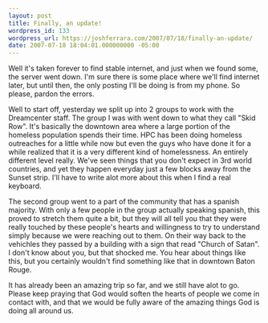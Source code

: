 ```yaml
---
layout: post
title: Finally, an update!
wordpress_id: 133
wordpress_url: https://joshferrara.com/2007/07/18/finally-an-update/
date: 2007-07-18 18:04:01.000000000 -05:00
---
```

Well it's taken forever to find stable internet, and just when we found some, the server went down. I'm sure there is some place where we'll find internet later, but until then, the only posting I'll be doing is from my phone. So please, pardon the errors.

Well to start off, yesterday we split up into 2 groups to work with the Dreamcenter staff. The group I was with went down to what they call "Skid Row". It's basically the downtown area where a large portion of the homeless population spends their time. HPC has been doing homeless outreaches for a little while now but even the guys who have done it for a while realized that it is a very different kind of homelessness. An entirely different level really. We've seen things that you don't expect in 3rd world countries, and yet they happen everyday just a few blocks away from the Sunset strip. I'll have to write alot more about this when I find a real keyboard.

The second group went to a part of the community that has a spanish majority. With only a few people in the group actually speaking spanish, this proved to stretch them quite a bit, but they will all tell you that they were really touched by these people's hearts and willingness to try to understand simply because we were reaching out to them. On their way back to the vehichles they passed by a building with a sign that read "Church of Satan". I don't know about you, but that shocked me. You hear about things like this, but you certainly wouldn't find something like that in downtown Baton Rouge.

It has already been an amazing trip so far,  and we still have alot to go. Please keep praying that God would soften the hearts of people we come in contact with, and that we would be fully aware of the amazing things God is doing all around us.
